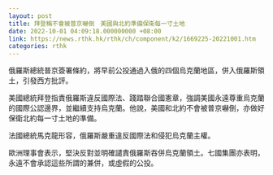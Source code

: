 ```yaml
---
layout: post
title: 拜登稱不會被普京嚇倒　美國與北約準備保衛每一寸土地
date: 2022-10-01 04:09:18.000000000 +08:00
link: https://news.rthk.hk/rthk/ch/component/k2/1669225-20221001.htm
categories: rthk
---
```


俄羅斯總統普京簽署條約，將早前公投通過入俄的四個烏克蘭地區，併入俄羅斯領土，引發西方批評。

美國總統拜登指責俄羅斯違反國際法、踐踏聯合國憲章，強調美國永遠尊重烏克蘭的國際公認邊界，並繼續支持烏克蘭。他說，美國和北約不會被普京嚇倒，亦做好保衛北約每一寸土地的準備。

法國總統馬克龍形容，俄羅斯嚴重違反國際法和侵犯烏克蘭主權。

歐洲理事會表示，堅決反對並明確譴責俄羅斯吞併烏克蘭領土。七國集團亦表明，永遠不會承認這些所謂的兼併，或虛假的公投。
